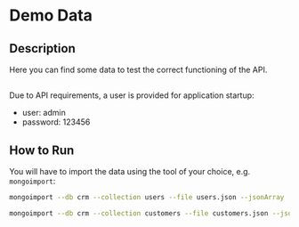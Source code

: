 # Demo Data

## Description
Here you can find some data to test the correct functioning of the API.

##
Due to API requirements, a user is provided for application startup:
- user: admin
- password: 123456


## How to Run

You will have to import the data using the tool of your choice, e.g. ```mongoimport```:

```sh
mongoimport --db crm --collection users --file users.json --jsonArray
```
```sh
mongoimport --db crm --collection customers --file customers.json --jsonArray
```
